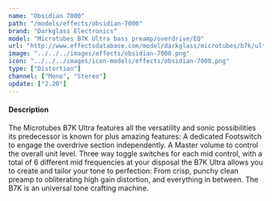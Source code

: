 ```yaml
---
name: "Obsidian 7000"
path: "/models/effects/obsidian-7000"
brand: "Darkglass Electronics"
model: "Microtubes B7K Ultra bass preamp/overdrive/EQ"
url: "http://www.effectsdatabase.com/model/darkglass/microtubes/b7k/ultra"
image: "../../../images/effects/obsidian-7000.png"
icon: "../../../images/icon-models/effects/obsidian-7000.png"
type: ["Distortion"]
channel: ["Mono", "Stereo"]
update: ["2.20"]
---
```

#### Description
The Microtubes B7K Ultra features all the versatility and sonic possibilities its predecessor is known for plus amazing features: A dedicated Footswitch to engage the overdrive section independently. A Master volume to control the overall unit level. Three way toggle switches for each mid control, with a total of 6 different mid frequencies at your disposal the B7K Ultra allows you to create and tailor your tone to perfection: From crisp, punchy clean preamp to obliterating high gain distortion, and everything in between. The B7K is an universal tone crafting machine.